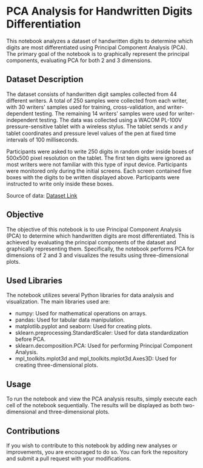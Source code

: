 # PCA Analysis for Handwritten Digits Differentiation

This notebook analyzes a dataset of handwritten digits to determine which digits are most differentiated using Principal Component Analysis (PCA). The primary goal of the notebook is to graphically represent the principal components, evaluating PCA for both 2 and 3 dimensions.

## Dataset Description

The dataset consists of handwritten digit samples collected from 44 different writers. A total of 250 samples were collected from each writer, with 30 writers' samples used for training, cross-validation, and writer-dependent testing. The remaining 14 writers' samples were used for writer-independent testing. The data was collected using a WACOM PL-100V pressure-sensitive tablet with a wireless stylus. The tablet sends 𝑥 and 𝑦 tablet coordinates and pressure level values of the pen at fixed time intervals of 100 milliseconds.

Participants were asked to write 250 digits in random order inside boxes of 500x500 pixel resolution on the tablet. The first ten digits were ignored as most writers were not familiar with this type of input device. Participants were monitored only during the initial screens. Each screen contained five boxes with the digits to be written displayed above. Participants were instructed to write only inside these boxes.

Source of data: [Dataset Link]()

## Objective

The objective of this notebook is to use Principal Component Analysis (PCA) to determine which handwritten digits are most differentiated. This is achieved by evaluating the principal components of the dataset and graphically representing them. Specifically, the notebook performs PCA for dimensions of 2 and 3 and visualizes the results using three-dimensional plots.

## Used Libraries
The notebook utilizes several Python libraries for data analysis and visualization. The main libraries used are:

* numpy: Used for mathematical operations on arrays.
* pandas: Used for tabular data manipulation.
* matplotlib.pyplot and seaborn: Used for creating plots.
* sklearn.preprocessing.StandardScaler: Used for data standardization before PCA.
* sklearn.decomposition.PCA: Used for performing Principal Component Analysis.
* mpl_toolkits.mplot3d and mpl_toolkits.mplot3d.Axes3D: Used for creating three-dimensional plots.

## Usage

To run the notebook and view the PCA analysis results, simply execute each cell of the notebook sequentially. The results will be displayed as both two-dimensional and three-dimensional plots.

## Contributions

If you wish to contribute to this notebook by adding new analyses or improvements, you are encouraged to do so. You can fork the repository and submit a pull request with your modifications.
